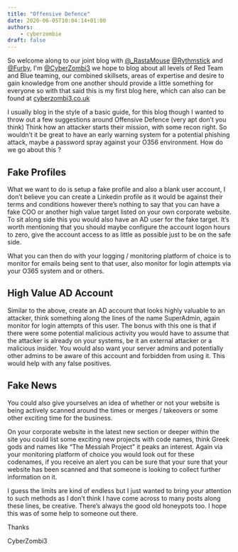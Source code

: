 ```yaml
---
title: "Offensive Defence"
date: 2020-06-05T10:04:14+01:00
authors:
    - cyberzombie
draft: false
---
```


So welcome along to our joint blog with [@_RastaMouse](/authors/rastamouse/) [@Rythmstick](/authors/rythmstick/) and [@Furby](/authors/furby/), I'm [@CyberZombi3](/authors/cyberzombie/) we hope to blog about all levels of Red Team and Blue teaming, our combined skillsets, areas of expertise and desire to gain knowledge from one another should provide a little something for everyone so with that said this is my first blog here, which can also can be found at  [cyberzombi3.co.uk](https://cyberzombi3.co.uk/)

I usually blog in the style of a basic guide, for this blog though I wanted to throw out a few suggestions around Offensive Defence (very apt don’t you think) Think how an attacker starts their mission, with some recon right. So wouldn’t it be great to have an early warning system for a potential phishing attack, maybe a password spray against your O356 environment. How do we go about this ?

## Fake Profiles

What we want to do is setup a fake profile and also a blank user account, I don’t believe you can create a Linkedin profile as it would be against their terms and conditions however there’s nothing to say that you can have a fake COO or another high value target listed on your own corporate website. To sit along side this you would also have an AD user for the fake target. It’s worth mentioning that you should maybe configure the account logon hours to zero, give the account access to as little as possible just to be on the safe side.

What you can then do with your logging / monitoring platform of choice is to monitor for emails being sent to that user, also monitor for login attempts via your O365 system and or others.

## High Value AD Account

Similar to the above, create an AD account that looks highly valuable to an attacker, think something along the lines of the name SuperAdmin, again monitor for login attempts of this user. The bonus with this one is that if there were some potential malicious activity you would have to assume that the attacker is already on your systems, be it an external attacker or a malicious insider. You would also want your server admins and potentially other admins to be aware of this account and forbidden from using it. This would help with any false positives.

## Fake News

You could also give yourselves an idea of whether or not your website is being actively scanned around the times or merges / takeovers or some other exciting time for the business.

On your corporate website in the latest new section or deeper within the site you could list some exciting new projects with code names, think Greek gods and names like “The Messiah Project” it peaks an interest. Again via your monitoring platform of choice you would look out for these codenames, if you receive an alert you can be sure that your sure that your website has been scanned and that someone is looking to collect further information on it.

I guess the limits are kind of endless but I just wanted to bring your attention to such methods as I don’t think I have come across to many posts along these lines, be creative. There’s always the good old honeypots too.
I hope this was of some help to someone out there.

Thanks

CyberZombi3
